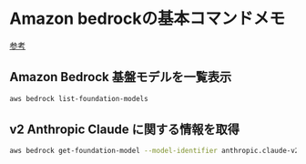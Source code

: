 # Amazon bedrockの基本コマンドメモ

[参考](https://docs.aws.amazon.com/ja_jp/bedrock/latest/userguide/models-supported.html)

## Amazon Bedrock 基盤モデルを一覧表示

```bash
aws bedrock list-foundation-models
```

## v2 Anthropic Claude に関する情報を取得

```bash
aws bedrock get-foundation-model --model-identifier anthropic.claude-v2
```
